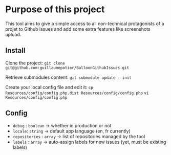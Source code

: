 # Purpose of this project

This tool aims to give a simple access to all non-technical protagonists of a projet to Github issues and add some extra features like screenshots upload.

## Install

Clone the project:
`git clone git@github.com:guillaumepotier/BalloonGithubIssues.git`

Retrieve submodules content:
`git submodule update --init`

Create your local config file and edit it:
`cp Resources/config/config.php.dist Resources/config/config.php`
`vi Resources/config/config.php`

## Config

* `debug` : `boolean` -> whether in production or not
* `locale`: `string` -> default app language (en, fr currently)
* `repositories` : `array` -> list of repositories managed by the tool
* `labels` : `array` -> auto-assign labels for new issues (yet, must be existing labels)
